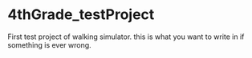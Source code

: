 # 4thGrade_testProject
First test project of walking simulator.
this is what you want to write in if something is ever wrong.
